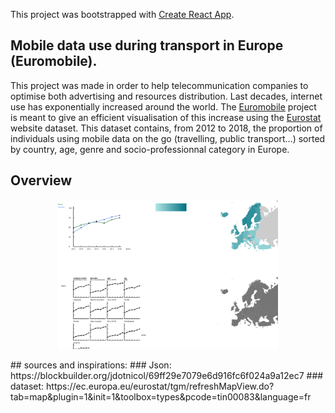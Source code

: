 This project was bootstrapped with [Create React App](https://github.com/facebookincubator/create-react-app).
## Mobile data use during transport in Europe (Euromobile).
This project was made in order to help telecommunication companies to optimise both advertising and resources distribution. Last decades, internet use has exponentially increased around the world. The [Euromobile]() project is meant to give an efficient visualisation of this increase using the [Eurostat](https://ec.europa.eu/eurostat/fr/data/database) website dataset. This dataset contains, from 2012 to 2018, the proportion of individuals using mobile data on the go (travelling, public transport...) sorted by country, age, genre and socio-professionnal category in Europe.
## Overview
<p align="center">
	<img src="src/appercu.png" width="70%" height="auto"/>
</p>
## sources and inspirations:
### Json: https://blockbuilder.org/jdotnicol/69ff29e7079e6d916fc6f024a9a12ec7
### dataset: https://ec.europa.eu/eurostat/tgm/refreshMapView.do?tab=map&plugin=1&init=1&toolbox=types&pcode=tin00083&language=fr
